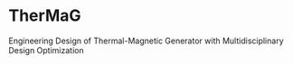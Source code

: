 # TherMaG
Engineering Design of Thermal-Magnetic Generator with Multidisciplinary Design Optimization
